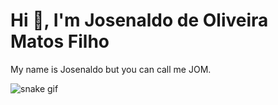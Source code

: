 # Hi 👋, I'm Josenaldo de Oliveira Matos Filho

My name is Josenaldo but you can call me JOM. 

<!--- snake -->
![snake gif](https://github.com/YOUR_USERNAME/YOUR_USERNAME/blob/output/github-contribution-grid-snake.gif)

<!--
**josenaldo/josenaldo** is a ✨ _special_ ✨ repository because its `README.md` (this file) appears on your GitHub profile.

Here are some ideas to get you started:

- 🔭 I’m currently working on ...
- 🌱 I’m currently learning ...
- 👯 I’m looking to collaborate on ...
- 🤔 I’m looking for help with ...
- 💬 Ask me about ...
- 📫 How to reach me: ...
- 😄 Pronouns: ...
- ⚡ Fun fact: ...
-->

